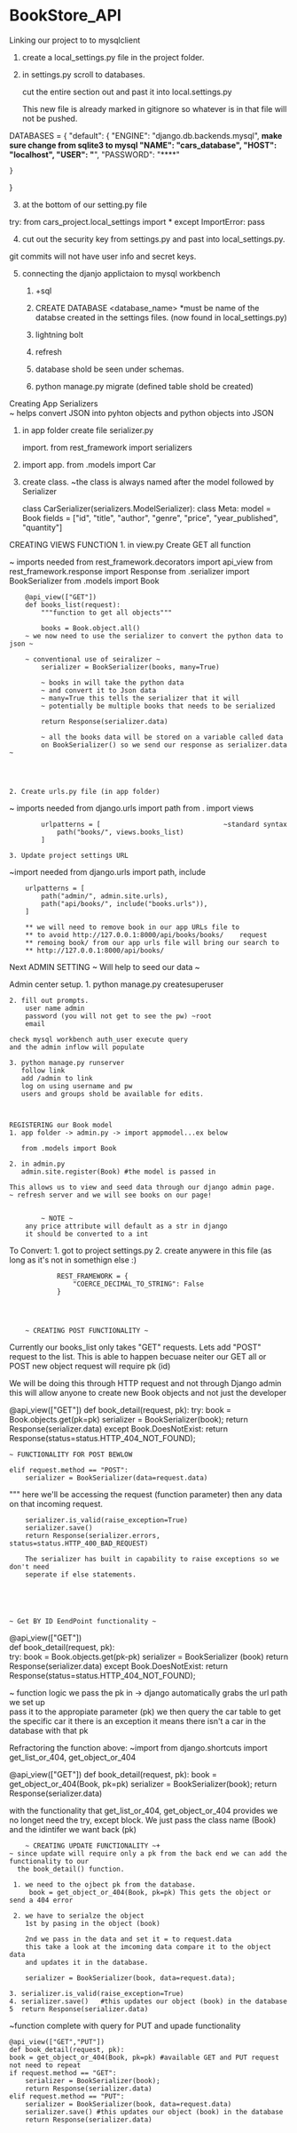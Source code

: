 # BookStore_API



Linking our project to to mysqlclient

1. create a local_settings.py file in the project folder.

2. in settings.py scroll to databases. 

    cut the entire section out and past it into local.settings.py

    This new file is already marked in gitignore so whatever 
    is in that file will not be pushed. 


DATABASES = {
    "default": {
        "ENGINE": "django.db.backends.mysql",    ****make sure change from sqlite3 to mysql
        "NAME": "cars_database",
        "HOST": "localhost",
        "USER": "****",
        "PASSWORD": "****"

    }
}

3. at the bottom of our setting.py file 

try:
    from cars_project.local_settings import *
except ImportError:
    pass

4. cut out the security key from settings.py and past into local_settings.py. 

git commits will not have user info and secret keys. 

5. connecting the djanjo applictaion to mysql workbench
    1. +sql
    
    2. CREATE DATABASE <database_name> *must be name of the databse created
       in the settings files. (now found in local_settings.py)

    3. lightning bolt 

    4. refresh
    
    5. database shold be seen under schemas. 

    6. python manage.py migrate (defined table shold be created)





Creating App Serializers  
    ~ helps convert JSON into pyhton objects and python objects into JSON

1. in app folder create file serializer.py

    import. 
    from rest_framework import serializers

2. import app. 
    from .models import Car

3. create class.
 ~the class is always named after the model followed by Serializer 

    class CarSerializer(serializers.ModelSerializer): 
        class Meta:
            model = Book
            fields = ["id", "title", "author", "genre", "price", "year_published", "quantity"]




CREATING VIEWS FUNCTION
    1. in view.py 
        Create GET all function 

 ~ imports needed       from rest_framework.decorators import api_view
                        from rest_framework.response import Response
                        from .serializer import BookSerializer
                        from .models import Book

        @api_view(["GET"])
        def books_list(request):
            """function to get all objects"""
            
            books = Book.object.all() 
        ~ we now need to use the serializer to convert the python data to json ~   

        ~ conventional use of seiralizer ~
            serializer = BookSerializer(books, many=True)

            ~ books in will take the python data 
            ~ and convert it to Json data
            ~ many=True this tells the serializer that it will
            ~ potentially be multiple books that needs to be serialized

            return Response(serializer.data) 

            ~ all the books data will be stored on a variable called data 
            on BookSerializer() so we send our response as serializer.data ~




    2. Create urls.py file (in app folder)

 ~ imports needed    from django.urls import path
                     from . import views

            urlpatterns = [                               ~standard syntax
                path("books/", views.books_list)
            ]

    3. Update project settings URL

   ~import needed    from django.urls import path, include

        urlpatterns = [
            path("admin/", admin.site.urls),
            path("api/books/", include("books.urls")),
        ]
 
        ** we will need to remove book in our app URLs file to
        ** to avoid http://127.0.0.1:8000/api/books/books/    request
        ** remoing book/ from our app urls file will bring our search to
        ** http://127.0.0.1:8000/api/books/






Next ADMIN SETTING  ~ Will help to seed our data ~

Admin center setup. 
    1. python manage.py createsuperuser

    2. fill out prompts.
        user name admin
        password (you will not get to see the pw) ~root
        email 

    check mysql workbench auth_user execute query
    and the admin inflow will populate

    3. python manage.py runserver
       follow link
       add /admin to link
       log on using username and pw
       users and groups shold be available for edits.

    
    
    REGISTERING our Book model
    1. app folder -> admin.py -> import appmodel...ex below 

       from .models import Book
    
    2. in admin.py
       admin.site.register(Book) #the model is passed in 

    This allows us to view and seed data through our django admin page. 
    ~ refresh server and we will see books on our page!


            ~ NOTE ~
        any price attribute will default as a str in django
        it should be converted to a int
To Convert:
            1. got to project settings.py
            2. create anywere in this file (as long as it's not in somethign else :)
                
                REST_FRAMEWORK = {
                    "COERCE_DECIMAL_TO_STRING": False
                }




        ~ CREATING POST FUNCTIONALITY ~

Currently our books_list only takes "GET" requests. Lets add "POST" request to the list. 
This is able to happen becuase neiter our GET all or POST new object request will require pk (id)

We will be doing this through HTTP request and not through Django admin this will 
allow anyone to create new Book objects and not just the developer

@api_view(["GET"])
def book_detail(request, pk):
    try:
        book = Book.objects.get(pk=pk)
        serializer = BookSerializer(book);
        return Response(serializer.data)
    except Book.DoesNotExist:
        return Response(status=status.HTTP_404_NOT_FOUND);

    ~ FUNCTIONALITY FOR POST BEWLOW

    elif request.method == "POST":
        serializer = BookSerializer(data=request.data)
 """ here we'll be accessing the request (function parameter) then any data on that incoming request. 

        serializer.is_valid(raise_exception=True) 
        serializer.save()
        return Response(serializer.errors, status=status.HTTP_400_BAD_REQUEST)

        The serializer has built in capability to raise exceptions so we don't need 
        seperate if else statements. 
            
     



    ~ Get BY ID EendPoint functionality ~

@api_view(["GET"])  
def book_detail(request, pk):             
    try:
        book = Book.objects.get(pk-pk)
        serializer = BookSerializer (book)
        return Response(serializer.data)
    except Book.DoesNotExist:
        return Response(status=status.HTTP_404_NOT_FOUND);

 ~ function logic
     we pass the pk in -> django automatically grabs the url  path we set up  
     pass it to the appropiate parameter (pk)
     we then query the car table to get the specific car
     it there is an exception it means there isn't a car in the database with 
     that pk

Refractoring the function above:
~import
    from django.shortcuts import get_list_or_404, get_object_or_404

@api_view(["GET"])
def book_detail(request, pk):
    book = get_object_or_404(Book, pk=pk)
    serializer = BookSerializer(book);
    return Response(serializer.data)

with the functionality that get_list_or_404, get_object_or_404 provides we 
no longet need the try, except block. We just pass the class name (Book)
and the idintifer we want back (pk)



        ~ CREATING UPDATE FUNCTIONALITY ~+
    ~ since update will require only a pk from the back end we can add the functionality to our 
      the book_detail() function. 

     1. we need to the ojbect pk from the database.
         book = get_object_or_404(Book, pk=pk) This gets the object or send a 404 error

     2. we have to serialze the object  
        1st by pasing in the object (book)

        2nd we pass in the data and set it = to request.data
        this take a look at the imcoming data compare it to the object data
        and updates it in the database. 

        serializer = BookSerializer(book, data=request.data);

    3. serializer.is_valid(raise_exception=True)
    4. serializer.save()   #this updates our object (book) in the database
    5  return Response(serializer.data)

~function complete with query for PUT and upade functionality

    @api_view(["GET","PUT"])
    def book_detail(request, pk):
    book = get_object_or_404(Book, pk=pk) #available GET and PUT request not need to repeat
    if request.method == "GET":   
        serializer = BookSerializer(book);
        return Response(serializer.data)
    elif request.method == "PUT":
        serializer = BookSerializer(book, data=request.data)
        serializer.save() #this updates our object (book) in the database
        return Response(serializer.data)

           

